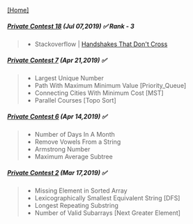 [[Home]](https://github.com/anicksaha/leetcode/blob/master/README.md)

##### [Private Contest 18](https://leetcode.com/contest/private-contest-18) (Jul 07,2019) :white_check_mark: Rank - 3
> - Stackoverflow | [Handshakes That Don't Cross](https://stackoverflow.com/questions/18076480/puzzle-n-persons-sitting-on-round-table-no-of-ways-of-handshakes-without-cross)

##### [Private Contest 7](https://leetcode.com/contest/private-contest-7) (Apr 21,2019) :white_check_mark:
> - Largest Unique Number
> - Path With Maximum Minimum Value [Priority_Queue]
> - Connecting Cities With Minimum Cost [MST]
> - Parallel Courses [Topo Sort]

##### [Private Contest 6](https://leetcode.com/contest/private-contest-6) (Apr 14,2019) :white_check_mark:
> - Number of Days In A Month
> - Remove Vowels From a String
> - Armstrong Number
> - Maximum Average Subtree

##### [Private Contest 2](https://leetcode.com/contest/private-contest-2) (Mar 17,2019) :white_check_mark:
> - Missing Element in Sorted Array
> - Lexicographically Smallest Equivalent String [DFS]
> - Longest Repeating Substring 
> - Number of Valid Subarrays [Next Greater Element]
